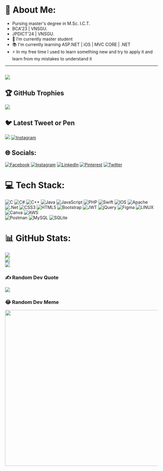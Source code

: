 
# 💫 About Me:
- Pursing master's degree in M.Sc. I.C.T. <br>
- BCA'23 | VNSGU.<br>
- JPDICT'24 | VNSGU.<br>
- 🔭 I’m currently master student<br>
- 📚 I'm currently learning ASP.NET | iOS | MVC CORE | .NET <br>
- ⚡ In my free time I used to learn something new and try to apply it and learn from my mistakes to understand it

----------------
[![](https://visitcount.itsvg.in/api?id=the-d-code&icon=7&color=3)](https://visitcount.itsvg.in)
----------------

## 🏆 GitHub Trophies
![](https://github-profile-trophy.vercel.app/?username=the-d-code&theme=juicyfresh&no-frame=true&no-bg=false&margin-w=4)


## 🐦 Latest Tweet or Pen
[![](https://gtce.itsvg.in/api?username=the_d_Akbari)](https://github.com/VishwaGauravIn/github-twitter-card-embed)
[![Instagram](https://img.shields.io/badge/Instagram-%23E4405F.svg?logo=Instagram&logoColor=white)](https://www.instagram.com/ll_words_by_devanshi_ll/)

## 🌐 Socials:
[![Facebook](https://img.shields.io/badge/Facebook-%231877F2.svg?logo=Facebook&logoColor=white)](https://facebook.com/devanshi.akbari.1) 
[![Instagram](https://img.shields.io/badge/Instagram-%23E4405F.svg?logo=Instagram&logoColor=white)](https://instagram.com/the_d_akbari)
[![LinkedIn](https://img.shields.io/badge/LinkedIn-%230077B5.svg?logo=linkedin&logoColor=white)](https://linkedin.com/in/devanshiakbari)
[![Pinterest](https://img.shields.io/badge/Pinterest-%23E60023.svg?logo=Pinterest&logoColor=white)](https://pinterest.com/ll_Words_By_Devanshi_ll) 
[![Twitter](https://img.shields.io/badge/Twitter-%231DA1F2.svg?logo=Twitter&logoColor=white)](https://twitter.com/the_d_Akbari) 

# 💻 Tech Stack:
![C](https://img.shields.io/badge/c-%2300599C.svg?style=flat&logo=c&logoColor=white) ![C#](https://img.shields.io/badge/c%23-%23239120.svg?style=flat&logo=c-sharp&logoColor=white) ![C++](https://img.shields.io/badge/c++-%2300599C.svg?style=flat&logo=c%2B%2B&logoColor=white) ![Java](https://img.shields.io/badge/java-%23ED8B00.svg?style=flat&logo=java&logoColor=white) ![JavaScript](https://img.shields.io/badge/javascript-%23323330.svg?style=flat&logo=javascript&logoColor=%23F7DF1E) ![PHP](https://img.shields.io/badge/php-%23777BB4.svg?style=flat&logo=php&logoColor=white) ![Swift](https://img.shields.io/badge/swift-F54A2A?style=flat&logo=swift&logoColor=white) ![IOS](https://img.shields.io/badge/IOS-%2320232a.svg?style=flat&logo=apple&logoColor=white) ![Apache](https://img.shields.io/badge/apache-%23D42029.svg?style=flat&logo=apache&logoColor=white) ![.Net](https://img.shields.io/badge/.NET-5C2D91?style=flat&logo=.net&logoColor=white)
![CSS3](https://img.shields.io/badge/css3-%231572B6.svg?style=flat&logo=css3&logoColor=white) ![HTML5](https://img.shields.io/badge/html5-%23E34F26.svg?style=flat&logo=html5&logoColor=white) ![Bootstrap](https://img.shields.io/badge/bootstrap-%23563D7C.svg?style=flat&logo=bootstrap&logoColor=white) ![JWT](https://img.shields.io/badge/JWT-black?style=flat&logo=JSON%20web%20tokens) ![jQuery](https://img.shields.io/badge/jquery-%230769AD.svg?style=flat&logo=jquery&logoColor=white) ![Figma](https://img.shields.io/badge/figma-%23F24E1E.svg?style=flat&logo=figma&logoColor=white) ![LINUX](https://img.shields.io/badge/Linux-FCC624?style=flat&logo=linux&logoColor=black) ![Canva](https://img.shields.io/badge/Canva-%2300C4CC.svg?style=flat&logo=Canva&logoColor=white) 
![AWS](https://img.shields.io/badge/AWS-%23FF9900.svg?style=flat&logo=amazon-aws&logoColor=white)  
![Postman](https://img.shields.io/badge/Postman-FF6C37?style=flat&logo=postman&logoColor=white)
![MySQL](https://img.shields.io/badge/mysql-%2300f.svg?style=flat&logo=mysql&logoColor=white) ![SQLite](https://img.shields.io/badge/sqlite-%2307405e.svg?style=flat&logo=sqlite&logoColor=white) 


 
# 📊 GitHub Stats:
![](https://github-readme-stats.vercel.app/api?username=the-d-code&theme=city_light&hide_border=false&include_all_commits=true&count_private=true)<br/>
![](https://github-readme-streak-stats.herokuapp.com/?user=the-d-code&theme=city_light&hide_border=false)<br/>
![](https://github-readme-stats.vercel.app/api/top-langs/?username=the-d-code&theme=city_light&hide_border=false&include_all_commits=true&count_private=true&layout=compact)


### ✍️ Random Dev Quote
![](https://quotes-github-readme.vercel.app/api?type=vetical&theme=dark)

### 😂 Random Dev Meme
<img src="https://rm.up.railway.app/" width="512px"/>


<!-- Proudly created with GPRM ( https://gprm.itsvg.in ) -->
